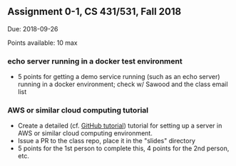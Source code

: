 ## Assignment 0-1, CS 431/531, Fall 2018

Due: 2018-09-26

Points available: 10 max

### echo server running in a docker test environment

* 5 points for getting a demo service running (such as an echo server) running in a docker environment; check w/ Sawood and the class email list

### AWS or similar cloud computing tutorial

* Create a detailed (cf. [GitHub tutorial](https://raw.githubusercontent.com/phonedude/cs531-f18/master/slides/week-01-github.pptx)) tutorial for setting up a server in AWS or similar cloud computing environment.
* Issue a PR to the class repo, place it in the "slides" directory
* 5 points for the 1st person to complete this, 4 points for the 2nd person, etc.

